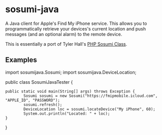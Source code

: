 sosumi-java
===========

A Java client for Apple's Find My iPhone service. This allows you to programmatically retrieve your devices's current location and push messages (and an optional alarm) to the remote device.

This is essentially a port of Tyler Hall's [PHP Sosumi Class](http://github.com/tylerhall/sosumi).

## Examples


import sosumijava.Sosumi;
import sosumijava.DeviceLocation;

public class SosumiJavaTester {

    public static void main(String[] args) throws Exception {
            Sosumi sosumi = new Sosumi("https://fmipmobile.icloud.com", "APPLE_ID", "PASSWORD");
            sosumi.refresh();
            DeviceLocation loc = sosumi.locateDevice("My iPhone", 60);
            System.out.println("Located: " + loc);
    }
}

